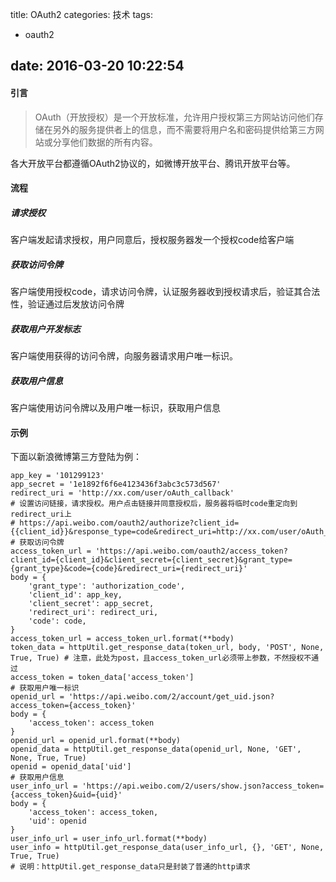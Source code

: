 title: OAuth2
categories: 技术
tags:
  - oauth2

date: 2016-03-20 10:22:54
---


#### 引言
> OAuth（开放授权）是一个开放标准，允许用户授权第三方网站访问他们存储在另外的服务提供者上的信息，而不需要将用户名和密码提供给第三方网站或分享他们数据的所有内容。

各大开放平台都遵循OAuth2协议的，如微博开放平台、腾讯开放平台等。

<!-- more -->

#### 流程
##### 请求授权
客户端发起请求授权，用户同意后，授权服务器发一个授权code给客户端
##### 获取访问令牌
客户端使用授权code，请求访问令牌，认证服务器收到授权请求后，验证其合法性，验证通过后发放访问令牌
##### 获取用户开发标志
客户端使用获得的访问令牌，向服务器请求用户唯一标识。
##### 获取用户信息
客户端使用访问令牌以及用户唯一标识，获取用户信息

#### 示例
下面以新浪微博第三方登陆为例：

	app_key = '101299123'
	app_secret = '1e1892f6f6e4123436f3abc3c573d567'
	redirect_uri = 'http://xx.com/user/oAuth_callback'
	# 设置访问链接，请求授权。用户点击链接并同意授权后，服务器将临时code重定向到redirect_uri上
	# https://api.weibo.com/oauth2/authorize?client_id={{client_id}}&response_type=code&redirect_uri=http://xx.com/user/oAuth_callback
	# 获取访问令牌
	access_token_url = 'https://api.weibo.com/oauth2/access_token?client_id={client_id}&client_secret={client_secret}&grant_type={grant_type}&code={code}&redirect_uri={redirect_uri}'
	body = {
	    'grant_type': 'authorization_code',
	    'client_id': app_key,
	    'client_secret': app_secret,
	    'redirect_uri': redirect_uri,
	    'code': code,
	}
	access_token_url = access_token_url.format(**body)
	token_data = httpUtil.get_response_data(token_url, body, 'POST', None, True, True) # 注意，此处为post，且access_token_url必须带上参数，不然授权不通过
	access_token = token_data['access_token']
	# 获取用户唯一标识
	openid_url = 'https://api.weibo.com/2/account/get_uid.json?access_token={access_token}'
	body = {
	    'access_token': access_token
	}
	openid_url = openid_url.format(**body)
	openid_data = httpUtil.get_response_data(openid_url, None, 'GET', None, True, True)
	openid = openid_data['uid']
	# 获取用户信息
	user_info_url = 'https://api.weibo.com/2/users/show.json?access_token={access_token}&uid={uid}'
	body = {
	    'access_token': access_token,
	    'uid': openid
	}
	user_info_url = user_info_url.format(**body)
	user_info = httpUtil.get_response_data(user_info_url, {}, 'GET', None, True, True)
	# 说明：httpUtil.get_response_data只是封装了普通的http请求




